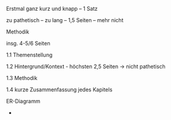 Erstmal ganz kurz und knapp – 1 Satz

zu pathetisch – zu lang – 1,5 Seiten – mehr nicht



Methodik

insg. 4-5/6 Seiten


1.1 Themenstellung

1.2 Hintergrund/Kontext - höchsten 2,5 Seiten -> nicht pathetisch

1.3 Methodik

1.4 kurze Zusammenfassung jedes Kapitels





ER-Diagramm

-
